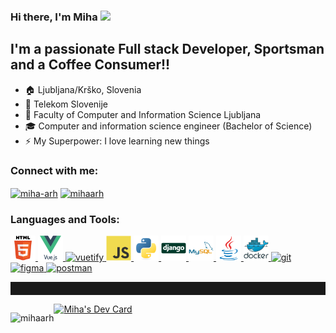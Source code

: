 ### Hi there, I'm Miha <img src="https://raw.githubusercontent.com/MartinHeinz/MartinHeinz/master/wave.gif" width="30px">

## I'm a passionate Full stack Developer, Sportsman and a Coffee Consumer!!

- 🏠 Ljubljana/Krško, Slovenia
- <div title="Current employer">🏢 Telekom Slovenije</div>
- 🏫 Faculty of Computer and Information Science Ljubljana
- 🎓 Computer and information science engineer (Bachelor of Science)
- ⚡ My Superpower: I love learning new things

### Connect with me:

<p align="left">
<a href="https://linkedin.com/in/miha-arh" target="_blank"><img align="center" src="https://raw.githubusercontent.com/rahuldkjain/github-profile-readme-generator/master/src/images/icons/Social/linked-in-alt.svg" alt="miha-arh" height="30" width="40" /></a>
<a href="https://instagram.com/mihaarh" target="_blank"><img align="center" src="https://raw.githubusercontent.com/rahuldkjain/github-profile-readme-generator/master/src/images/icons/Social/instagram.svg" alt="mihaarh" height="30" width="40" /></a>
</p>

### Languages and Tools:

<p align="left">
<a href="https://www.w3.org/html/" target="_blank"> <img src="https://raw.githubusercontent.com/devicons/devicon/master/icons/html5/html5-original-wordmark.svg" alt="html5" width="40" height="40" /> </a>
    <a href="https://vuejs.org/" target="_blank"> <img src="https://raw.githubusercontent.com/devicons/devicon/master/icons/vuejs/vuejs-original-wordmark.svg" alt="vuejs" width="40" height="40" /> </a>
    <a href="https://vuetifyjs.com/en/" target="_blank"> <img src="https://bestofjs.org/logos/vuetify.svg" alt="vuetify" width="40" height="40" /> </a>
    <a href="https://developer.mozilla.org/en-US/docs/Web/JavaScript" target="_blank">
            <img src="https://raw.githubusercontent.com/devicons/devicon/master/icons/javascript/javascript-original.svg" alt="javascript" width="40" height="40" />
    </a>
    <a href="https://www.python.org" target="_blank"> <img src="https://raw.githubusercontent.com/devicons/devicon/master/icons/python/python-original.svg" alt="python" width="40" height="40" /> </a>
    <a href="https://www.djangoproject.com/" target="_blank"> <img src="https://raw.githubusercontent.com/devicons/devicon/master/icons/django/django-original.svg" alt="django" width="40" height="40" /> </a>
    <a href="https://www.mysql.com/" target="_blank"> <img src="https://raw.githubusercontent.com/devicons/devicon/master/icons/mysql/mysql-original-wordmark.svg" alt="mysql" width="40" height="40" /> </a>
    <a href="https://www.java.com" target="_blank"> <img src="https://raw.githubusercontent.com/devicons/devicon/master/icons/java/java-original.svg" alt="java" width="40" height="40" /> </a>
    <a href="https://www.docker.com/" target="_blank"> <img src="https://raw.githubusercontent.com/devicons/devicon/master/icons/docker/docker-original-wordmark.svg" alt="docker" width="40" height="40" /> </a>
    <a href="https://git-scm.com/" target="_blank"> <img src="https://www.vectorlogo.zone/logos/git-scm/git-scm-icon.svg" alt="git" width="40" height="40" /> </a>
    <a href="https://www.figma.com/" target="_blank"> <img src="https://www.vectorlogo.zone/logos/figma/figma-icon.svg" alt="figma" width="40" height="40" /> </a>
    <a href="https://postman.com" target="_blank"> <img src="https://www.vectorlogo.zone/logos/getpostman/getpostman-icon.svg" alt="postman" width="40" height="40" /> </a>
    
    
</p>

<hr>

<div class="stats">
<p class="git-stats"><img src="https://github-readme-stats.vercel.app/api?username=mihaarh&show_icons=true&locale=en" alt="mihaarh" /></p>

<a href="https://app.daily.dev/forxmi">
<img src="https://api.daily.dev/devcards/16bd5d8d6f3f45dfb0f5c57bfb607eb2.png?r=ceu" height="200" alt="Miha's Dev Card"/>
</a>

</div>

<style>
    hr{
        padding: 10px;
    }
    .git-stats {
        float: left
    }
</style>
